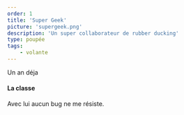 ```yaml
---
order: 1
title: 'Super Geek'
picture: 'supergeek.png'
description: 'Un super collaborateur de rubber ducking'
type: poupée
tags:
    - volante
---
```


Un an déja

#### La classe

Avec lui aucun bug ne me résiste.
